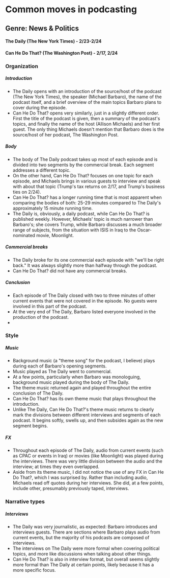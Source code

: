 # Common moves in podcasting

## Genre: News & Politics

#### The Daily (The New York Times) - 2/23-2/24

#### Can He Do That? (The Washington Post) - 2/17, 2/24

### Organization

##### Introduction

- The Daily opens with an introduction of the source/host of the podcast (The New York Times), the speaker (Michael Barbaro), the name of the podcast itself, and a brief overview of the main topics Barbaro plans to cover during the episode.
- Can He Do That? opens very similarly, just in a slightly different order. First the title of the podcast is given, then a summary of the podcast's topics, and finally the name of the host (Allison Michaels) and her first guest. The only thing Michaels doesn't mention that Barbaro does is the source/host of her podcast, The Washington Post.

##### Body

- The body of The Daily podcast takes up most of each episode and is divided into two segments by the commercial break. Each segment addresses a different topic.
- On the other hand, Can He Do That? focuses on one topic for each episode, and Michaels brings in various guests to interview and speak with about that topic (Trump's tax returns on 2/17, and Trump's business ties on 2/24).
- Can He Do That? has a longer running time that is most apparent when comparing the bodies of both: 25-29 minutes compared to The Daily's approximately 15 minute running time.
- The Daily is, obviously, a daily podcast, while Can He Do That? is published weekly. However, Michaels' topic is much narrower than Barbaro's; she covers Trump, while Barbaro discusses a much broader range of subjects, from the situation with ISIS in Iraq to the Oscar-nominated movie, Moonlight.

##### Commercial breaks

- The Daily broke for its one commercial each episode with "we'll be right back." It was always slightly more than halfway through the podcast.
- Can He Do That? did not have any commercial breaks.

##### Conclusion

- Each episode of The Daily closed with two to three minutes of other current events that were not covered in the episode. No guests were involved in this part of the podcast.
- At the very end of The Daily, Barbaro listed everyone involved in the production of the podcast.
-

### Style

##### Music

- Background music (a "theme song" for the podcast, I believe) plays during each of Barbaro's opening segments.
- Music played as The Daily went to commercial.
- At a few points, particularly when Barbaro was monologuing, background music played during the body of The Daily.
- The theme music returned again and played throughout the entire conclusion of The Daily.
- Can He Do That? has its own theme music that plays throughout the introduction.
- Unlike The Daily, Can He Do That?'s theme music returns to clearly mark the divisions between different interviews and segments of each podcast. It begins softly, swells up, and then subsides again as the new segment begins.

##### FX

- Throughout each episode of The Daily, audio from current events (such as CPAC or events in Iraq) or movies (like Moonlight) was played during the interviews. There was very little division between the audio and the interview; at times they even overlapped.
- Aside from its theme music, I did not notice the use of any FX in Can He Do That?, which I was surprised by. Rather than including audio, Michaels read off quotes during her interviews. She did, at a few points, include other, presumably previously taped, interviews.

### Narrative types

##### Interviews

- The Daily was very journalistic, as expected: Barbaro introduces and interviews guests. There are sections where Barbaro plays audio from current events, but the majority of his podcasts are composed of interviews.
- The interviews on The Daily were more formal when covering political topics, and more like discussions when talking about other things.
- Can He Do That? is also in interview format, but overall seems slightly more formal than The Daily at certain points, likely because it has a more specific focus.
